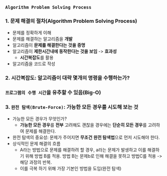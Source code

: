### `Algorithm Problem Solving Process`

### 1. 문제 해결의 절차(Algorithm Problem Solving Process)

- 문제를 정확하게 이해
- 문제를 해결하는 알고리즘을 **개발**
- 알고리즘이 **문제를 해결한다는 것을 증명**
- 알고리즘이 **제한시간내에 동작한다는 것을 보임** -> **효과성**
  - **시간복잡도**를 활용
- 알고리즘을 코드로 작성



### 2. 시간복잡도: 알고리즘이 대략 몇개의 명령을 수행하는가?

### `프로그램의 수행 시간`을 유추할 수 있음(Big-O)

 



### 3. `완전 탐색(Brute-Force)`: 가능한 모든 경우를 시도해 보는 것

- 가능한 모든 경우가 무엇인가?
  - **가능한 모든 경우**를 **전부** 고려해도 괜찮을 경우에는 **단순히 모든 경우**를 고려하여 문제를 해결한다.
- 완전 탐색의 중요성: 문제가 주어지면 **무조건** **완전 탐색법**으로 먼저 시도해야 한다.
- 상식적인 문제 해결의 흐름
  - A라는 방법으로 문제를 해결하려 할 경우, a라는 문제가 발생하고 이를 해결하기 위해 방법 B를 적용. 방법 B는 문제b로 인해 해결을 못하고 방법C를 적용 -> 해당 과정의 반복.
  - 이를 극복 하기 위해 가장 기본인 방법을 도입(완전 탐색)



